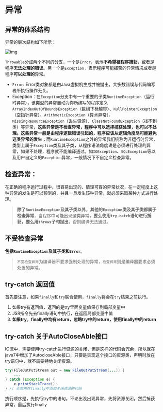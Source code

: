 # 异常

## 异常的体系结构

异常的层次结构如下所示：

![img](https://images2015.cnblogs.com/blog/690102/201607/690102-20160728164909622-1770558953.png)

`Throwable`分成两个不同的分支，一个是`Error`，表示**不希望被程序捕获**，或者是程序**无法处理的错误**。另一个是`Exception`，表示程序可能捕获的异常情况或者是程序**可以处理的**异常。

* `Error`: Error类对象都是由Java虚拟机生成并被抛出，大多数错误与代码编写者所执行操作无关。
* Exception：在`Exception`分支中有一个重要的子类`RuntimeException`（运行时异常），该类型的异常自动为你所编写的程序定义`ArrayIndexOutOfBoundsException`（数组下标越界）、`NullPointerException`（空指针异常）、`ArithmeticException`（算术异常）、`MissingResourceException`（丢失资源）、`ClassNotFoundException`（找不到类）等异常，**这些异常是不检查异常，程序中可以选择捕获处理，也可以不处理。这些异常一般是由程序逻辑错误引起的，程序应该从逻辑角度尽可能避免这类异常的发生**；而`RuntimeException`之外的异常我们统称为非运行时异常，类型上属于`Exception`类及其子类，从程序语法角度讲是必须进行处理的异常，如果不处理，程序就不能编译通过。如`IOException`、`SQLException`等以及用户自定义的`Exception`异常，一般情况下不自定义检查异常。



## 检查异常：

在正确的程序运行过程中，很容易出现的、情理可容的异常状况，在一定程度上这种异常的发生是可以预测的，并且一旦发生该种异常，就必须采取某种方式进行处理。

> **除了`RuntimeException`及其子类以外，其他的`Exception`类及其子类都属于检查异常**，当程序中可能出现这类异常，**要么使用`try-catch`语句进行捕获，要么用`throws`子句抛出**，否则编译无法通过。

## 不受检查异常

**包括`RuntimeException`及其子类和`Error`**。

> `不受检查异常`为编译器不要求强制处理的异常，`检查异常`则是编译器要求必须处置的异常。

## try-catch 返回值

首先要注意，如果`finally`和`try`联合使用，`finally`将会在`try`结束之前执行。

1. 如果try有返回值，返回的是try里面变量值保存到局部变量中
2. JSR指令先去finally语句中执行，在返回局部变量中值
3. **如果try，finally中均有return，忽略try中的return，使用finally中的return**

## try-catch 关于AutoCloseAble接口

IO流中，需要使用try-catch进行资源的关闭，但是这样的代码会冗余，所以就在java7中增加了AutocloseAble接口，只要是实现这个接口的资源类，声明时放在try语句中，就不需要特地关闭资源。

```java
try(FileOutPutStream out = new FileOutPutStream(...)) {
    ...
} catch (Exception e) {
    e.printStackTrace();
} // 无需再在finally中添加关闭资源的代码
```

执行顺序是，先执行try中的语句，不论出没出现异常，先将资源关闭，然后捕获异常，最后执行finally
